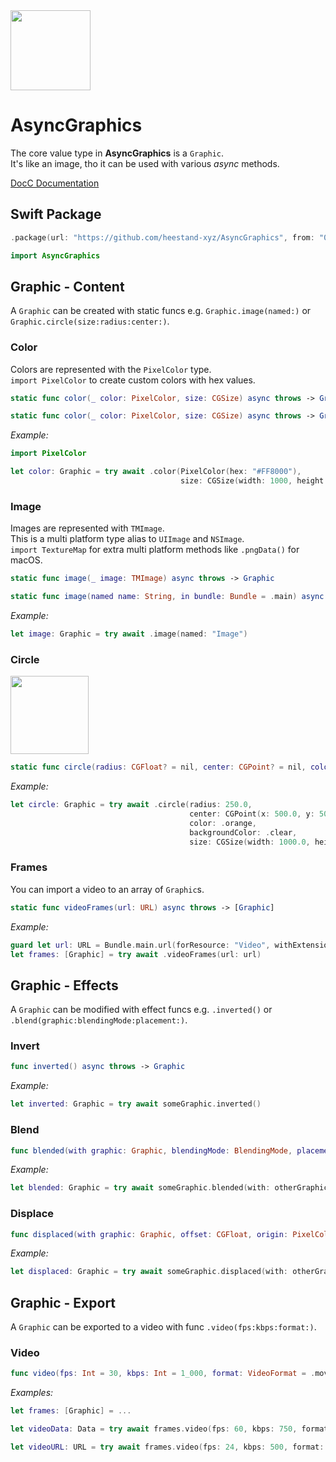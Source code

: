 <img src="https://github.com/heestand-xyz/AsyncGraphics/blob/main/Assets/AsyncGraphics-Icon.png?raw=true" width="128px"/>

# AsyncGraphics

The core value type in **AsyncGraphics** is a `Graphic`.<br>
It's like an image, tho it can be used with various *async* methods.  

[DocC Documentation](http://async.graphics/documentation/AsyncGraphics)


## Swift Package

```swift
.package(url: "https://github.com/heestand-xyz/AsyncGraphics", from: "0.2.0")
```

```swift
import AsyncGraphics
```


## Graphic - Content

A `Graphic` can be created with static funcs e.g. `Graphic.image(named:)` or `Graphic.circle(size:radius:center:)`.

### Color

Colors are represented with the `PixelColor` type.<br>
`import PixelColor` to create custom colors with hex values.

```swift
static func color(_ color: PixelColor, size: CGSize) async throws -> Graphic
```

```swift
static func color(_ color: PixelColor, size: CGSize) async throws -> Graphic
```

*Example:*

```swift
import PixelColor
```

```swift
let color: Graphic = try await .color(PixelColor(hex: "#FF8000"), 
                                      size: CGSize(width: 1000, height: 1000))
```

### Image

Images are represented with `TMImage`.<br> 
This is a multi platform type alias to `UIImage` and `NSImage`.<br>
`import TextureMap` for extra multi platform methods like `.pngData()` for macOS. 

```swift
static func image(_ image: TMImage) async throws -> Graphic
```

```swift
static func image(named name: String, in bundle: Bundle = .main) async throws -> Graphic
```

*Example:*

```swift
let image: Graphic = try await .image(named: "Image")
```

### Circle

<img src="https://github.com/heestand-xyz/AsyncGraphics/blob/main/Assets/Graphics/CircleGraphic.png" width="125px"/>

```swift
static func circle(radius: CGFloat? = nil, center: CGPoint? = nil, color: PixelColor = .white, backgroundColor: PixelColor = .black, size: CGSize) async throws -> Graphic
```

*Example:*

```swift
let circle: Graphic = try await .circle(radius: 250.0,
                                        center: CGPoint(x: 500.0, y: 500.0),
                                        color: .orange,
                                        backgroundColor: .clear,
                                        size: CGSize(width: 1000.0, height: 1000.0))
```

### Frames

You can import a video to an array of `Graphic`s.<br>

```swift
static func videoFrames(url: URL) async throws -> [Graphic]
```

*Example:*

```swift
guard let url: URL = Bundle.main.url(forResource: "Video", withExtension: "mov") else { return }
let frames: [Graphic] = try await .videoFrames(url: url)
```


## Graphic - Effects

A `Graphic` can be modified with effect funcs e.g. `.inverted()` or `.blend(graphic:blendingMode:placement:)`.

### Invert

```swift
func inverted() async throws -> Graphic
```

*Example:*

```swift
let inverted: Graphic = try await someGraphic.inverted() 
```

### Blend

```swift
func blended(with graphic: Graphic, blendingMode: BlendingMode, placement: Placement = .fit) async throws -> Graphic
```

*Example:*

```swift
let blended: Graphic = try await someGraphic.blended(with: otherGraphic, blendingMode: .multiply) 
```

### Displace

```swift
func displaced(with graphic: Graphic, offset: CGFloat, origin: PixelColor = .gray, placement: Placement = .fill) async throws -> Graphic
```

*Example:*

```swift
let displaced: Graphic = try await someGraphic.displaced(with: otherGraphic, offset: 100.0) 
```


## Graphic - Export

A `Graphic` can be exported to a video with func `.video(fps:kbps:format:)`.

### Video

```swift
func video(fps: Int = 30, kbps: Int = 1_000, format: VideoFormat = .mov) async throws -> Data
```

*Examples:*

```swift
let frames: [Graphic] = ...
```

```swift
let videoData: Data = try await frames.video(fps: 60, kbps: 750, format: .mp4) 
```

```swift
let videoURL: URL = try await frames.video(fps: 24, kbps: 500, format: .mov) 
```
